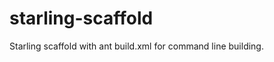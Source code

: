 starling-scaffold
=================

Starling scaffold with ant build.xml for command line building.